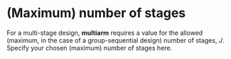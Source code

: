 (Maximum) number of stages
==========================

For a multi-stage design, **multiarm** requires a value for the allowed
(maximum, in the case of a group-sequential design) number of stages,
*J*. Specify your chosen (maximum) number of stages here.
